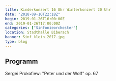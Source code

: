 ```yaml
---
title: Kinderkonzert 16 Uhr Winterkonzert 20 Uhr
date: "2018-09-10T22:18Z"
begin: 2019-01-26T16:00:00Z
end: 2019-01-26T17:00:00Z
categories: ["Sinfonieorchester"]
location: Stadthalle Biberach
banner: Sinf_klein_2017.jpg
type: blog
---
```

## Programm

<p>Sergei Prokofiew: &quot;Peter und der Wolf&quot; op. 67</p>

